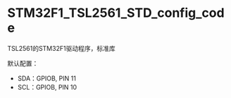 # STM32F1_TSL2561_STD_config_code
TSL2561的STM32F1驱动程序，标准库

默认配置：
- SDA：GPIOB, PIN 11
- SCL：GPIOB, PIN 10
